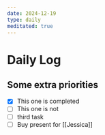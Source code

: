```yaml
---
date: 2024-12-19
type: daily
meditated: true
---
```

# Daily Log


## Some extra priorities
- [x] This one is completed
- [ ] This one is not
- [ ] third task
- [ ] Buy present for [[Jessica]]